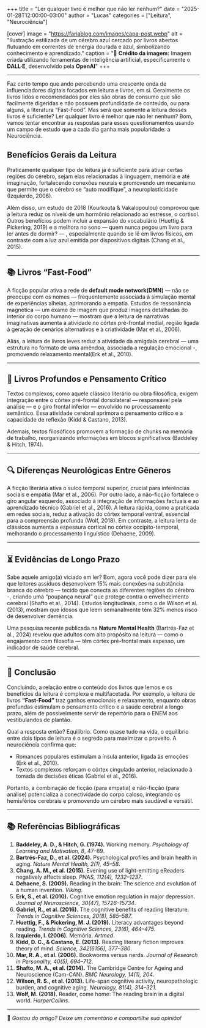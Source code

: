+++
title = "Ler qualquer livro é melhor que não ler nenhum?"
date = "2025-01-28T12:00:00-03:00"
author = "Lucas"
categories = ["Leitura", "Neurociência"]

[cover]
  image = "https://fariablog.com/images/capa-post.webp"
  alt = "Ilustração estilizada de um cérebro azul cercado por livros abertos flutuando em correntes de energia dourada e azul, simbolizando conhecimento e aprendizado."
  caption = "📢 **Crédito da imagem:** Imagem criada utilizando ferramentas de inteligência artificial, especificamente o **DALL·E**, desenvolvido pela **OpenAI**"
+++

<!-- # **Ler qualquer livro é melhor que não ler nenhum?** -->

---
Faz certo tempo que ando percebendo uma crescente onda de influenciadores digitais focados em leitura e livros, em si. Geralmente os livros lidos e recomendados por eles são obras de consumo que são facilmente digeridas e não possuem profundidade de conteúdo, ou para alguns, a literatura “Fast-Food”. Mas será que somente a leitura desses livros é suficiente? Ler qualquer livro é melhor que não ler nenhum? Bom, vamos tentar encontrar as respostas para esses questionamentos usando um campo de estudo que a cada dia ganha mais popularidade: a Neurociência.

## **Benefícios Gerais da Leitura**
Praticamente qualquer tipo de leitura já é suficiente para ativar certas regiões do cérebro, sejam elas relacionadas à linguagem, memória e até imaginação, fortalecendo conexões neurais e promovendo um mecanismo que permite que o cérebro se “auto modifique”, a neuroplasticidade (Izquierdo, 2006).

Além disso, um estudo de 2018 (Kourkouta & Vakalopoulou) comprovou que a leitura reduz os níveis de um hormônio relacionado ao estresse, o cortisol. Outros benefícios podem incluir a expansão do vocabulário (Huettig & Pickering, 2019) e a melhora no sono — quem nunca pegou um livro para ler antes de dormir? — , especialmente quando se lê em livros físicos, em contraste com a luz azul emitida por dispositivos digitais (Chang et al., 2015).

---

## **📚 Livros “Fast-Food”**
A ficção popular ativa a rede de **default mode network(DMN)** — não se preocupe com os nomes — frequentemente associada à simulação mental de experiências alheias, aprimorando a empatia. Estudos de ressonância magnética — um exame de imagem que produz imagens detalhadas do interior do corpo humano — mostram que a leitura de narrativas imaginativas aumenta a atividade no córtex pré-frontal medial, região ligada à geração de cenários alternativos e à criatividade (Mar et al., 2006).

Aliás, a leitura de livros leves reduz a atividade da amígdala cerebral — uma estrutura no formato de uma amêndoa, associada a regulação emocional -, promovendo relaxamento mental(Erk et al., 2010).

---

## **📖 Livros Profundos e Pensamento Crítico**
Textos complexos, como aquele clássico literário ou obra filosófica, exigem integração entre o córtex pré-frontal dorsolateral — responsável pela análise — e o giro frontal inferior — envolvido no processamento semântico. Essa atividade cerebral aprimora o pensamento crítico e a capacidade de reflexão (Kidd & Castano, 2013).

Ademais, textos filosóficos promovem a formação de chunks na memória de trabalho, reorganizando informações em blocos significativos (Baddeley & Hitch, 1974).

---

## **🔍 Diferenças Neurológicas Entre Gêneros**
A ficção literária ativa o sulco temporal superior, crucial para inferências sociais e empatia (Mar et al., 2006). Por outro lado, a não-ficção fortalece o giro angular esquerdo, associado à integração de informações factuais e ao aprendizado técnico (Gabriel et al., 2016). A leitura rápida, como a praticada em redes sociais, reduz a ativação do córtex temporal ventral, essencial para a compreensão profunda (Wolf, 2018). Em contraste, a leitura lenta de clássicos aumenta a espessura cortical no córtex occipito-temporal, melhorando o processamento linguístico (Dehaene, 2009).

---

## **⏳ Evidências de Longo Prazo**
Sabe aquele amigo(a) viciado em ler? Bom, agora você pode dizer para ele que leitores assíduos desenvolvem 15% mais conexões na substância branca do cérebro — tecido que conecta as diferentes regiões do cérebro -, criando uma “poupança neural” que protege contra o envelhecimento cerebral (Shafto et al., 2014). Estudos longitudinais, como o de Wilson et al. (2013), mostram que idosos que leem semanalmente têm 32% menos risco de desenvolver demência.

Uma pesquisa recente publicada na **Nature Mental Health** (Bartrés-Faz et al., 2024) revelou que adultos com alto propósito na leitura — como o engajamento com filosofia — têm córtex pré-frontal mais espesso, um indicador de saúde cerebral.

---

## **🎯 Conclusão**
Concluindo, a relação entre o conteúdo dos livros que lemos e os benefícios da leitura é complexa e multifacetada. Por exemplo, a leitura de livros **“Fast-Food”** traz ganhos emocionais e relaxamento, enquanto obras profundas estimulam o pensamento crítico e a saúde cerebral a longo prazo, além de possivelmente servir de repertório para o ENEM aos vestibulandos de plantão.

Qual a resposta então? Equilíbrio. Como quase tudo na vida, o equilíbrio entre dois tipos de leitura é o segredo para maximizar o proveito. A neurociência confirma que:

- Romances populares estimulam a ínsula anterior, ligada às emoções (Erk et al., 2010).
- Textos complexos reforçam o córtex cingulado anterior, relacionado à tomada de decisões éticas (Gabriel et al., 2016).

Portanto, a combinação de ficção (para empatia) e não-ficção (para análise) potencializa a conectividade do corpo caloso, integrando os hemisférios cerebrais e promovendo um cérebro mais saudável e versátil.

---

## **📚 Referências Bibliográficas**
1. **Baddeley, A. D., & Hitch, G. (1974).** Working memory. *Psychology of Learning and Motivation, 8*, 47–89.
2. **Bartrés-Faz, D., et al. (2024).** Psychological profiles and brain health in aging. *Nature Mental Health, 2(1), 45–58*.
3. **Chang, A. M., et al. (2015).** Evening use of light-emitting eReaders negatively affects sleep. *PNAS, 112(4), 1232–1237*.
4. **Dehaene, S. (2009).** Reading in the brain: The science and evolution of a human invention. *Viking*.
5. **Erk, S., et al. (2010).** Cognitive emotion regulation in major depression. *Journal of Neuroscience, 30(47), 15726–15734*.
6. **Gabriel, R., et al. (2016).** The cognitive benefits of reading literature. *Trends in Cognitive Sciences, 20(8), 585–587*.
7. **Huettig, F., & Pickering, M. J. (2019).** Literacy advantages beyond reading. *Trends in Cognitive Sciences, 23(6), 464–475*.
8. **Izquierdo, I. (2006).** Memória. *Artmed*.
9. **Kidd, D. C., & Castano, E. (2013).** Reading literary fiction improves theory of mind. *Science, 342(6156), 377–380*.
10. **Mar, R. A., et al. (2006).** Bookworms versus nerds. *Journal of Research in Personality, 40(5), 694–712*.
11. **Shafto, M. A., et al. (2014).** The Cambridge Centre for Ageing and Neuroscience (Cam-CAN). *BMC Neurology, 14(1), 204*.
12. **Wilson, R. S., et al. (2013).** Life-span cognitive activity, neuropathologic burden, and cognitive aging. *Neurology, 81(4), 314–321*.
13. **Wolf, M. (2018).** Reader, come home: The reading brain in a digital world. *HarperCollins*.

---

💬 *Gostou do artigo? Deixe um comentário e compartilhe sua opinião!*

